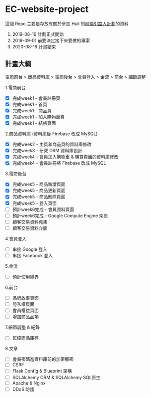 # EC-website-project
這個 Repo 主要是存放有關於參加 Huli 的[前端引路人計劃](https://medium.com/@hulitw/mentorship-program-350db93d5c9c)的資料
1. 2019-08-16 計劃正式開始
2. 2019-09-01 前要決定接下來要做的專案  
3. 2020-08-16 計畫結束

## 計畫大綱
電商前台 > 商品資料庫 > 電商後台 > 會員登入 > 金流 > 前台 > 細節調整

1.電商前台
- [x] 完成week1 - 會員註冊頁
- [x] 完成week1 - 首頁
- [x] 完成week1 - 商品頁
- [x] 完成week1 - 加入購物車頁
- [x] 完成week1 - 結帳頁面

2.商品資料庫 (資料庫從 Firebase 改成 MySQL)
- [x] 完成week2 - 主頁和商品頁的資料庫修改 
- [x] 完成week3 - 研究 ORM 資料庫設計
- [x] 完成week4 - 會員加入購物車 & 購買頁面的資料庫修改
- [x] 完成week4 - 會員註冊將 Firebase 改成 MySQL

3.電商後台
- [x] 完成week5 - 商品新增頁面
- [x] 完成week5 - 商品更新頁面
- [x] 完成week5 - 商品刪除頁面
- [x] 完成week5 - 登入頁面
- [ ] 預計week6完成 - 會員資料頁面
- [ ] 預計week6完成 - Google Compute Engine 架設
- [ ] 顧客交易資料蒐集
- [ ] 顧客交易資料介面 

4.會員登入
- [ ] 串接 Google 登入
- [ ] 串接 Facebook 登入

5.金流
- [ ] 預計使用綠界

6.前台
- [ ] 品牌故事頁面
- [ ] 隱私權頁面
- [ ] 會員權益頁面
- [ ] 增加商品品項

7.細節調整 & 紀錄
- [ ] 監控商品庫存

8.文章
- [ ] 會員密碼進資料庫前的加密解密
- [ ] CSRF
- [ ] Flask Config & Blueprint 架構
- [ ] SQLAlchemy ORM & SQLAlchemy SQL原生
- [ ] Apache & Nginx
- [ ] DDoS 防護
